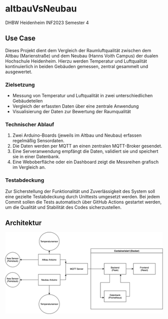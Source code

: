 # altbauVsNeubau
DHBW Heidenheim INF2023 Semester 4

## Use Case
Dieses Projekt dient dem Vergleich der Raumluftqualität zwischen dem Altbau (Marienstraße) und dem Neubau (Hanns Voith Campus) der dualen Hochschule Heidenheim. Hierzu werden Temperatur und Luftqualität kontinuierlich in beiden Gebäuden gemessen, zentral gesammelt und ausgewertet.

### Zielsetzung
* Messung von Temperatur und Luftqualität in zwei unterschiedlichen Gebäudeteilen
* Vergleich der erfassten Daten über eine zentrale Anwendung
* Visualisierung der Daten zur Bewertung der Raumqualität

### Technischer Ablauf
1. Zwei Arduino-Boards (jeweils im Altbau und Neubau) erfassen regelmäßig Sensordaten.
2. Die Daten werden per MQTT an einen zentralen MQTT-Broker gesendet.
3. Eine Serveranwendung empfängt die Daten, validiert sie und speichert sie in einer Datenbank.
4. Eine Weboberfläche oder ein Dashboard zeigt die Messreihen grafisch im Vergleich an.

### Testabdeckung
Zur Sicherstellung der Funktionalität und Zuverlässigkeit des System soll eine gezielte Testabdeckung durch Unittests umgesetzt werden. 
Bei jedem Commit sollen die Tests automatisch über GitHub Actions gestartet werden, um die Qualität und Stabilität des Codes sicherzustellen.

## Architektur
![Systemarchitektur](./ArchitekturDiagramm.svg)

